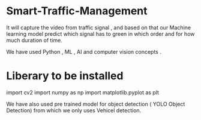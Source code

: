 # Smart-Traffic-Management
It will capture the video from traffic signal , and based on that our Machine learning model predict which signal has to green in which order and for how much duration of time.

We have used Python , ML , AI and computer vision concepts .

# Liberary to be installed 
import cv2
import numpy as np
import matplotlib.pyplot as plt

We have also used pre trained model for object detection ( YOLO Object Detection) from which we only uses Vehicel detection.
